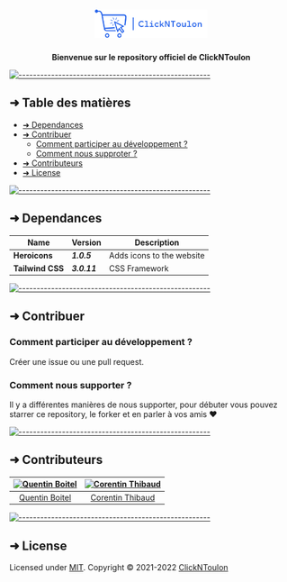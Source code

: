 <h1 align="center">
  <img src="https://raw.githubusercontent.com/ClickNToulon/clickntoulon/refonte-graphique/public/images/clickntoulon.svg?token=ANBFW6SAS7FYR2OWQLYP6RDBU7RSQ" alt="Logo" width="200" height="auto" />
</h1>
<p align="center">
  <b>Bienvenue sur le repository officiel de ClickNToulon</b><br>
</p>


[![-----------------------------------------------------](https://raw.githubusercontent.com/andreasbm/readme/master/assets/lines/water.png)](#table-of-contents)

## ➜ Table des matières

* [➜ Dependances](#-dependencies)
* [➜ Contribuer](#-contribuer)
  * [Comment participer au développement ?](#comment-participer-au-developpement)
  * [Comment nous supproter ?](#comment-nous-supporter)
* [➜ Contributeurs](#-contributors)
* [➜ License](#-license)


[![-----------------------------------------------------](https://raw.githubusercontent.com/andreasbm/readme/master/assets/lines/water.png)](#dependencies)

## ➜ Dependances


| Name             | Version       | Description                 |
|------------------|---------------|-----------------------------|
| **Heroicons**    | **_1.0.5_**   | Adds icons to the website   |
| **Tailwind CSS** | **_3.0.11_**  | CSS Framework               |



[![-----------------------------------------------------](https://raw.githubusercontent.com/andreasbm/readme/master/assets/lines/water.png)](#contribuer)

## ➜ Contribuer

### Comment participer au développement ?

Créer une issue ou une pull request.

### Comment nous supporter ?

Il y a différentes manières de nous supporter, pour débuter vous pouvez starrer ce repository, le forker et en parler à vos amis ❤️

[![-----------------------------------------------------](https://raw.githubusercontent.com/andreasbm/readme/master/assets/lines/water.png)](#contributors)

## ➜ Contributeurs


| [<img alt="Quentin Boitel" src="https://avatars0.githubusercontent.com/u/54680442?v=4" width="100">](https://github.com/qbtl) | [<img alt="Corentin Thibaud" src="https://avatars.githubusercontent.com/u/74668473?v=4" width="100">](https://github.com/corentinthibaud) |
|:--------------------------------------------------:|:--------------------------------------------------:|
| [Quentin Boitel](https://github.com/qbtl)        | [Corentin Thibaud](https://github.com/corentinthibaud) |


[![-----------------------------------------------------](https://raw.githubusercontent.com/andreasbm/readme/master/assets/lines/water.png)](#license)

## ➜ License

Licensed under [MIT](https://opensource.org/licenses/MIT).
Copyright © 2021-2022 [ClickNToulon](https://clickntoulon.fr)
